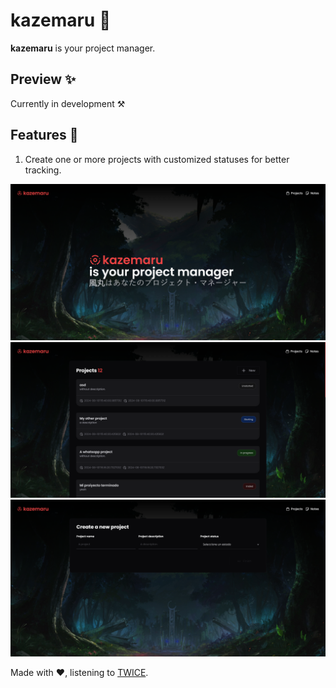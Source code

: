 # kazemaru 🥤

**kazemaru** is your project manager.

## Preview ✨

Currently in development ⚒️

## Features 🍣

1. Create one or more projects with customized statuses for better tracking.

<img src='./assets/images/kazemaru-preview-5.png'/>
<img src='./assets/images/kazemaru-projects-preview-3.png'/>
<img src='./assets/images/kazemaru-project-new-preview-2.png'/>

Made with ❤️, listening to [TWICE](https://open.spotify.com/artist/7n2Ycct7Beij7Dj7meI4X0).
